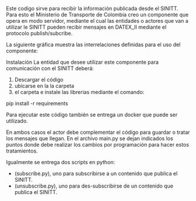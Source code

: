 Este codigo sirve para recibir la información publicada desde el SINITT. Para esto el Ministerio de Transporte de Colombia creo un componente que opera en modo servidor, mediante el cual las entidades o actores que van a utilizar le SINITT pueden recibir mensajes en DATEX_II mediante el protocolo publish/subcribe.

La siguiente gráfica muestra las interrelaciones definidas para el uso del componente:


Instalación
La entidad que desee utilizar este componente para comunicación con el SINITT deberá:

1. Descargar el código  
2. ubicarse en la la carpeta
3. el carpeta e instale las librerias mediante el comando:

pip install -r requirements 

Para ejecutar este código también se entrega un docker que puede ser utilizado. 

En ambos casos el actor debe complementar el código para guardar o tratar los mensajes que llegan. En el archivo main.py se dejan indicados los puntos donde debe realizar los cambios por programación para hacer estos tratamientos.   

Igualmente se entrega dos scripts en python:
- (subscribe.py), uno para subscribirse a un contenido que publica el SINITT.
- (unsubscribe.py), uno para des-subscribirse de un contenido que publica el SINITT.
